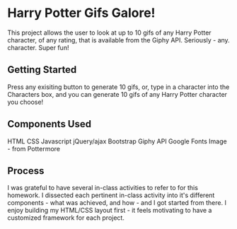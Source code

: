 # Harry Potter Gifs Galore!

This project allows the user to look at up to 10 gifs of any Harry Potter character, of any rating, that is available from the Giphy API. Seriously - any. character. Super fun! 

## Getting Started

Press any exisiting button to generate 10 gifs, or, type in a character into the Characters box, and you can generate 10 gifs of any Harry Potter character you choose!

## Components Used

HTML
CSS
Javascript
jQuery/ajax
Bootstrap
Giphy API
Google Fonts
Image - from Pottermore

## Process

I was grateful to have several in-class activities to refer to for this homework. I dissected each pertinent in-class activity into it's different components - what was achieved, and how - and I got started from there. 
I enjoy building my HTML/CSS layout first - it feels motivating to have a customized framework for each project. 


